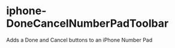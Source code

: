 iphone-DoneCancelNumberPadToolbar
=================================

Adds a Done and Cancel buttons to an iPhone Number Pad
